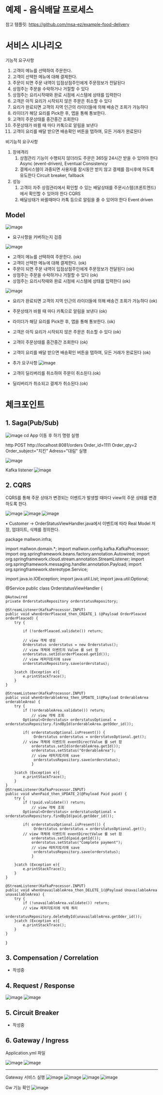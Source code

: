 # 예제 - 음식배달 프로세스
참고 템플릿: https://github.com/msa-ez/example-food-delivery

# 서비스 시나리오

기능적 요구사항
1. 고객이 메뉴를 선택하여 주문한다.
1. 고객이 선택한 메뉴에 대해 결제한다.
1. 주문이 되면 주문 내역이 입점상점주인에게 주문정보가 전달된다
1. 상점주는 주문을 수락하거나 거절할 수 있다
1. 상점주는 요리시작때와 완료 시점에 시스템에 상태를 입력한다
1. 고객은 아직 요리가 시작되지 않은 주문은 취소할 수 있다
1. 요리가 완료되면 고객의 지역 인근의 라이더들에 의해 배송건 조회가 가능하다
1. 라이더가 해당 요리를 Pick한 후, 앱을 통해 통보한다.
1. 고객이 주문상태를 중간중간 조회한다
1. 주문상태가 바뀔 때 마다 카톡으로 알림을 보낸다
1. 고객이 요리를 배달 받으면 배송확인 버튼을 탭하여, 모든 거래가 완료된다

비기능적 요구사항
1. 장애격리
    1. 상점관리 기능이 수행되지 않더라도 주문은 365일 24시간 받을 수 있어야 한다  Async (event-driven), Eventual Consistency
    1. 결제시스템이 과중되면 사용자를 잠시동안 받지 않고 결제를 잠시후에 하도록 유도한다  Circuit breaker, fallback
1. 성능
    1. 고객이 자주 상점관리에서 확인할 수 있는 배달상태를 주문시스템(프론트엔드)에서 확인할 수 있어야 한다  CQRS
    1. 배달상태가 바뀔때마다 카톡 등으로 알림을 줄 수 있어야 한다  Event driven


## Model
![image](https://user-images.githubusercontent.com/119825867/206178277-b7a13e5a-b6c4-4baf-9dda-06938f2b34ee.png)


- 요구사항을 커버하는지 검증

![image](https://user-images.githubusercontent.com/119825867/206394645-8ef214ed-1925-48b4-9bf2-b5d7f1633529.png)
    
- 고객이 메뉴를 선택하여 주문한다. (ok)
- 고객이 선택한 메뉴에 대해 결제한다. (ok)
- 주문이 되면 주문 내역이 입점상점주인에게 주문정보가 전달된다 (ok)
- 상점주는 주문을 수락하거나 거절할 수 있다 (ok)
- 상점주는 요리시작때와 완료 시점에 시스템에 상태를 입력한다 (ok)

![image](https://user-images.githubusercontent.com/119825867/206395203-12f4510b-ffc6-4ca6-aa48-9478d03fca2b.png)

- 요리가 완료되면 고객의 지역 인근의 라이더들에 의해 배송건 조회가 가능하다 (ok)
- 주문상태가 바뀔 때 마다 카톡으로 알림을 보낸다 (ok)
- 라이더가 해당 요리를 Pick한 후, 앱을 통해 통보한다. (ok)
- 고객은 아직 요리가 시작되지 않은 주문은 취소할 수 있다 (ok)
- 고객이 주문상태를 중간중간 조회한다 (ok)
- 고객이 요리를 배달 받으면 배송확인 버튼을 탭하여, 모든 거래가 완료된다 (ok)
    
- 추가 요구사항
![image](https://user-images.githubusercontent.com/119825867/206395552-a6e4bd4e-b0d0-40cb-838c-41e8c072e9e2.png)

- 고객이 딜리버리를 취소하여 주문이 취소된다.(ok)
- 딜리버리가 취소되고 결제가 취소된다.(ok)

# 체크포인트
## 1. Saga(Pub/Sub)
 
![image](https://user-images.githubusercontent.com/119825867/206378008-7c744ebd-4c12-4f35-9094-b2dfdd71e1d6.png)
cd App 이동 후 하기 명령 실행

http POST http://localhost:8081/orders Order_id=1111 Order_qty=2 Order_subject="치킨" Adress="대림"   실행 

![image](https://user-images.githubusercontent.com/119825867/206378167-effb395b-5c2e-4cc3-96c0-38e390aeab0d.png)

Kafka listener
![image](https://user-images.githubusercontent.com/119825867/206378210-ec26af0b-1c02-4e11-ba6f-e766c82e8d4f.png)


## 2. CQRS 

CQRS를 통해 주문 상태가 변경되는 이벤트가 발생할 때마다 view의 주문 상태를 변경하도록 한다.

![image](https://user-images.githubusercontent.com/119825867/206370057-c324cdbd-8e8f-473f-9d7d-500a4a00c699.png)
![image](https://user-images.githubusercontent.com/119825867/206370076-c660367b-456d-4761-b821-03abd0ad85a1.png)
![image](https://user-images.githubusercontent.com/119825867/206370114-35877283-d6c7-43e3-82e6-6129f710f817.png)

•	Customer -> OrderStatusViewHandler.java에서 이벤트에 따라 Real Model 저장, 업데이트, 삭제를 정의한다.

package mallwon.infra;

import mallwon.domain.*;
import mallwon.config.kafka.KafkaProcessor;
import org.springframework.beans.factory.annotation.Autowired;
import org.springframework.cloud.stream.annotation.StreamListener;
import org.springframework.messaging.handler.annotation.Payload;
import org.springframework.stereotype.Service;

import java.io.IOException;
import java.util.List;
import java.util.Optional;

@Service
public class OrderstatusViewHandler {

    @Autowired
    private OrderstatusRepository orderstatusRepository;

    @StreamListener(KafkaProcessor.INPUT)
    public void whenOrderPleaced_then_CREATE_1 (@Payload OrderPleaced orderPleaced) {
        try {

            if (!orderPleaced.validate()) return;

            // view 객체 생성
            Orderstatus orderstatus = new Orderstatus();
            // view 객체에 이벤트의 Value 를 set 함
            orderstatus.setId(orderPleaced.getId());
            // view 레퍼지토리에 save
            orderstatusRepository.save(orderstatus);

        }catch (Exception e){
            e.printStackTrace();
        }
    }

    @StreamListener(KafkaProcessor.INPUT)
    public void whenOrderableArea_then_UPDATE_1(@Payload OrderableArea orderableArea) {
        try {
            if (!orderableArea.validate()) return;
                // view 객체 조회
            Optional<Orderstatus> orderstatusOptional = orderstatusRepository.findById(orderableArea.getOder_id());

            if( orderstatusOptional.isPresent()) {
                 Orderstatus orderstatus = orderstatusOptional.get();
            // view 객체에 이벤트의 eventDirectValue 를 set 함
                orderstatus.setId(orderableArea.getId());    
                orderstatus.setStatus("OrderableArea");
                // view 레퍼지토리에 save
                 orderstatusRepository.save(orderstatus);
                }

        }catch (Exception e){
            e.printStackTrace();
        }
    }
    @StreamListener(KafkaProcessor.INPUT)
    public void whenPaid_then_UPDATE_2(@Payload Paid paid) {
        try {
            if (!paid.validate()) return;
                // view 객체 조회
            Optional<Orderstatus> orderstatusOptional = orderstatusRepository.findById(paid.getOder_id());

            if( orderstatusOptional.isPresent()) {
                 Orderstatus orderstatus = orderstatusOptional.get();
            // view 객체에 이벤트의 eventDirectValue 를 set 함
                orderstatus.setId(paid.getId());    
                orderstatus.setStatus("Complete payment");    
                // view 레퍼지토리에 save
                 orderstatusRepository.save(orderstatus);
                }

        }catch (Exception e){
            e.printStackTrace();
        }
    }

    @StreamListener(KafkaProcessor.INPUT)
    public void whenUnavailableArea_then_DELETE_1(@Payload UnavailableArea unavailableArea) {
        try {
            if (!unavailableArea.validate()) return;
            // view 레퍼지토리에 삭제 쿼리
            orderstatusRepository.deleteById(unavailableArea.getOder_id());
        }catch (Exception e){
            e.printStackTrace();
        }
    }
}

## 3. Compensation / Correlation
- 작성중

## 4. Request / Response

![image](https://user-images.githubusercontent.com/119825867/206370368-291075ce-44c8-4582-b8b1-fb86b91a312f.png)
![image](https://user-images.githubusercontent.com/119825867/206370406-cbdab36d-34bf-4baf-946b-60334c0cdc1d.png)

## 5. Circuit Breaker
- 작성중

## 6. Gateway / Ingress
Application.yml 파일

![image](https://user-images.githubusercontent.com/119825867/206379145-c85bcbae-c29f-4553-aed4-6ce69507a1b8.png)
![image](https://user-images.githubusercontent.com/119825867/206379197-eead2cbe-10ed-4ba2-9909-7908b0f79f4c.png)

------------------------------------------------------------------------------------------------------------

Gateway 서비스 실행 
![image](https://user-images.githubusercontent.com/119825867/206370695-d7ea73d9-741d-4fcb-8711-ba3dd3ee3709.png)
![image](https://user-images.githubusercontent.com/119825867/206370727-d01fa3ef-c9bc-4196-b5e4-18e744dd1f39.png)
![image](https://user-images.githubusercontent.com/119825867/206379287-acbfcff1-a8c4-4269-9a13-36842b3cc498.png)
![image](https://user-images.githubusercontent.com/119825867/206379362-b55b7f0a-a39b-4f52-b53e-ced72bdeb9e3.png)

Gw 기능 확인
![image](https://user-images.githubusercontent.com/119825867/206379425-166eb473-0a65-4ca2-93f9-da95b172ca52.png)


